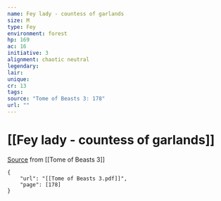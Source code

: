 ```yaml
---
name: Fey lady - countess of garlands
size: M
type: Fey
environment: forest
hp: 169
ac: 16
initiative: 3
alignment: chaotic neutral
legendary: 
lair: 
unique: 
cr: 13
tags: 
source: "Tome of Beasts 3: 178"
url: ""
---
```

# [[Fey lady - countess of garlands]]

[Source](zotero://open-pdf/library/items/BLGR9HVR?page=178) from [[Tome of Beasts 3]]

```pdf
{
	"url": "[[Tome of Beasts 3.pdf]]",
	"page": [178]
}
```

